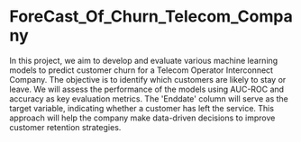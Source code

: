 # ForeCast_Of_Churn_Telecom_Company

In this project, we aim to develop and evaluate various machine learning models to predict customer churn for a Telecom Operator Interconnect Company. The objective is to identify which customers are likely to stay or leave. We will assess the performance of the models using AUC-ROC and accuracy as key evaluation metrics. The 'Enddate' column will serve as the target variable, indicating whether a customer has left the service. This approach will help the company make data-driven decisions to improve customer retention strategies.
